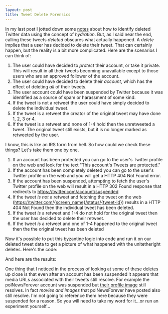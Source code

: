 ```yaml
---
layout: post
title: Tweet Delete Forensics
---
```


In my last post I jotted down some [notes] about how to identify deleted Twitter
data using the concept of *hydration*. But, as I said near the end, calling
these tweets *deleted* obscures what actually happened. A *delete* implies
that a user has decided to delete their tweet. That can certainly happen,
but the reality is a bit more complicated. Here are the scenarios I can
think of:

1. The user could have decided to *protect* their account, or take it
private. This will result in all their tweets becoming unavailable except
to those users who are an approved follower of the account.
2. The user could have decided to delete their *account*, which has the
effect of deleting *all* of their tweets.
3. The user account could have been suspended by Twitter because it was
identified as a source of spam or harassment of some kind.
4. If the tweet is not a retweet the user could have simply decided to
delete the individual tweet.
5. If the tweet is a retweet the creator of the original tweet may have done 1,
2, 3 or 4.
6. If the tweet is a retweet and none of 1-4 hold then the unretweeted a
tweet. The original tweet still exists, but it is no longer marked as
retweeted by the user.

I know, this is like an IRS form from hell. So how could we check these
things? Let's take them one by one.

1. If an account has been protected you can go to the user's Twitter profile
on the web and look for the text "This account's Tweets are protected."
2. If the account has been completely deleted you can go to the user's
Twitter profile on the web and you will get a HTTP 404 Not Found error.
3. If the account has been suspended, attempting to fetch the user's Twitter
profile on the web will result in a HTTP 302 Found response that redirects
to https://twitter.com/account/suspended
4. If the tweet *is not* a retweet and fetching the tweet on the web
(https://twitter.com/{screen_name}/status/{tweet-id}) results in a HTTP 404
Not Found then the individual tweet has been deleted.
5. If the tweet *is* a retweet and 1-4 do not hold for the original tweet
then the user has decided to delete their retweet.
6. If the tweet *is* a retweet and one of 1-4 happened to the original tweet
then the the original tweet has been deleted

Now it's possible to put this byzantine logic into code and run it on our
deleted tweet data to get a picture of what happened with the unitetheright
deletes. Here's the code:

<script src="https://gist.github.com/edsu/35dd8af4407efd7cb1cca2888c15eb0e.js"></script>

And here are the results:



One thing that I noticed in the process of looking at some of these deletes
up close is that even after an account has been suspended it appears that
media URLs associated with their tweets still resolve. For example the
polNewsForever account was suspended but [their profile image](https://pbs.twimg.com/profile_images/862114761865142272/n9XHLXJt_normal.jpg) still resolves. In fact *movies and images* that polNewsForever have posted also
still resolve. I'm not going to reference them here because they were
suspended for a reason. So you will need to take my word for it...or run an
experiment yourself...

[notes]: https://inkdroid.org/2017/08/15/utr/
